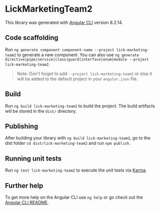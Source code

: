 # LickMarketingTeam2

This library was generated with [Angular CLI](https://github.com/angular/angular-cli) version 8.2.14.

## Code scaffolding

Run `ng generate component component-name --project lick-marketing-team2` to generate a new component. You can also use `ng generate directive|pipe|service|class|guard|interface|enum|module --project lick-marketing-team2`.
> Note: Don't forget to add `--project lick-marketing-team2` or else it will be added to the default project in your `angular.json` file. 

## Build

Run `ng build lick-marketing-team2` to build the project. The build artifacts will be stored in the `dist/` directory.

## Publishing

After building your library with `ng build lick-marketing-team2`, go to the dist folder `cd dist/lick-marketing-team2` and run `npm publish`.

## Running unit tests

Run `ng test lick-marketing-team2` to execute the unit tests via [Karma](https://karma-runner.github.io).

## Further help

To get more help on the Angular CLI use `ng help` or go check out the [Angular CLI README](https://github.com/angular/angular-cli/blob/master/README.md).
